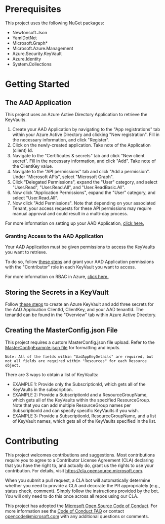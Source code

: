 # Prerequisites 
This project uses the following NuGet packages: 
- Newtonsoft.Json
- YamlDotNet
- Microsoft.Graph*
- Microsoft.Azure.Management
- Azure.Security.KeyVault
- Azure.Identity 
- System.Collections 

# Getting Started 

## The AAD Application 
This project uses an Azure Active Directory Application to retrieve the KeyVaults. 
1. Create your AAD Application by navigating to the "App registrations" tab within your Azure Active Directory and clicking "New registration". Fill in 
the necessary information, and click "Register". 
2. Click on the newly-created application. Take note of the Application (client) Id. 
3. Navigate to the "Certificates & secrets" tab and click "New client secret". Fill in the necessary information, and click "Add". 
Take note of the ClientKey value. 
4. Navigate to the "API permissions" tab and click "Add a permission". Under "Microsoft APIs", select "Microsoft Graph". 
5. Click "Delegated Permissions", expand the "User" category, and select "User.Read", "User.Read.All", and "User.ReadBasic.All". 
6. Now click "Application Permissions", expand the "User" category, and select "User.Read.All". 
7. Now click "Add Permissions". Note that depending on your associated Tenant, your access requests for these API permissions may require manual approval 
and could result in a multi-day process. 

For more information on setting up your AAD Application, [click here.](https://docs.microsoft.com/en-us/azure/storage/common/storage-auth-aad-app)

### Granting Access to the AAD Application
Your AAD Application must be given permissions to access the KeyVaults you want to retrieve.

To do so, follow [these steps](https://docs.microsoft.com/en-us/azure/role-based-access-control/role-assignments-portal) and grant your AAD Application permissions with 
the "Contributor" role in each KeyVault you want to access.

For more information on RBAC in Azure, [click here.](https://docs.microsoft.com/en-us/azure/key-vault/general/overview-security)

## Storing the Secrets in a KeyVault 
Follow [these steps](https://docs.microsoft.com/en-us/azure/key-vault/secrets/quick-create-portal) to create an Azure KeyVault and add three secrets 
for the AAD Application ClientId, ClientKey, and your AAD tenantId. The tenantId can be found in the "Overview" tab within Azure Active Directory. 

## Creating the MasterConfig.json File 
This project requires a custom MasterConfig.json file upload. 
Refer to the [MasterConfigExample.json file](Config/MasterConfigExample.json) for formatting and inputs.

``` 
Note: All of the fields within "AadAppKeyDetails" are required, but not all fields are required within "Resources" for each Resource object.
```

There are 3 ways to obtain a list of KeyVaults: 
- EXAMPLE 1: Provide only the SubscriptionId, which gets all of the KeyVaults in the subscription.
- EXAMPLE 2: Provide a SubscriptionId and a ResourceGroupName, which gets all of the KeyVaults within the specified ResourceGroup. 
Note that you can add multiple ResourceGroup names per SubscriptionId and can specify specific KeyVaults if you wish. 
- EXAMPLE 3: Provide a SubscriptionId, ResourceGroupName, and a list of KeyVault names, which gets all of the KeyVaults specified in the list.

# Contributing 
This project welcomes contributions and suggestions. Most contributions require you to agree to a 
Contributor License Agreement (CLA) declaring that you have the right to, and actually do, grant us 
the rights to use your contribution. For details, visit https://cla.opensource.microsoft.com. 

When you submit a pull request, a CLA bot will automatically determine whether you need to provide a 
CLA and decorate the PR appropriately (e.g., status check, comment). Simply follow the instructions 
provided by the bot. You will only need to do this once across all repos using our CLA. 

This project has adopted the [Microsoft Open Source Code of Conduct](https://opensource.microsoft.com/codeofconduct/).
For more information see the [Code of Conduct FAQ](https://opensource.microsoft.com/codeofconduct/faq/) or contact 
[opencode@microsoft.com](mailto:opencode@microsoft.com) with any additional questions or comments. 

